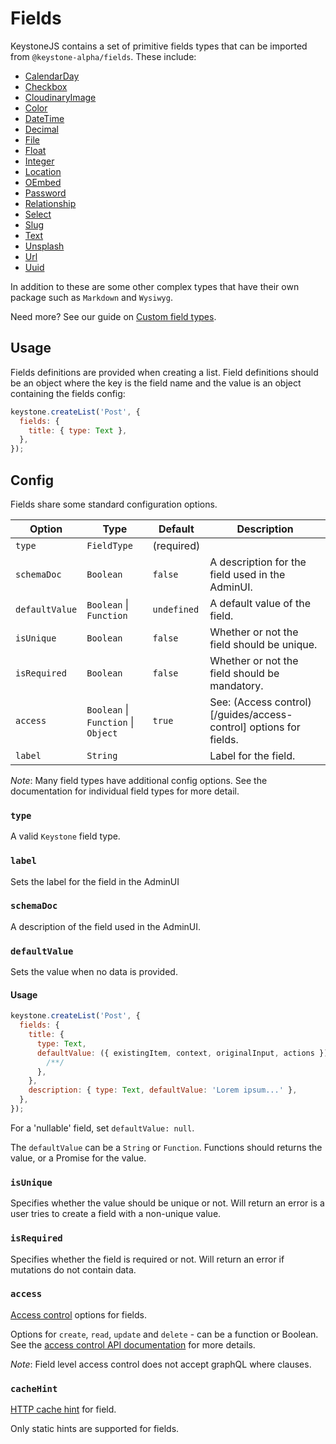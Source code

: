 <!--[meta]
section: api
title: Fields
order: 3
[meta]-->

# Fields

KeystoneJS contains a set of primitive fields types that can be imported from `@keystone-alpha/fields`. These include:

- [CalendarDay](keystone-alpha/fields/src/types/calendar-day)
- [Checkbox](keystone-alpha/fields/src/types/checkbox)
- [CloudinaryImage](keystone-alpha/fields/src/types/cloudinary-image)
- [Color](keystone-alpha/fields/src/types/color)
- [DateTime](keystone-alpha/fields/src/types/date-time)
- [Decimal](keystone-alpha/fields/src/types/decimal)
- [File](keystone-alpha/fields/src/types/file)
- [Float](keystone-alpha/fields/src/types/float)
- [Integer](keystone-alpha/fields/src/types/integer)
- [Location](keystone-alpha/fields/src/types/location)
- [OEmbed](keystone-alpha/fields/src/types/o-embed)
- [Password](keystone-alpha/fields/src/types/password)
- [Relationship](keystone-alpha/fields/src/types/relationship)
- [Select](keystone-alpha/fields/src/types/select)
- [Slug](keystone-alpha/fields/src/types/slug)
- [Text](keystone-alpha/fields/src/types/text)
- [Unsplash](keystone-alpha/fields/src/types/unsplash)
- [Url](keystone-alpha/fields/src/types/url)
- [Uuid](keystone-alpha/fields/src/types/uuid)

In addition to these are some other complex types that have their own package such as `Markdown` and `Wysiwyg`.

Need more? See our guide on [Custom field types](/guides/custom-field-types/).

## Usage

Fields definitions are provided when creating a list. Field definitions should be an object where the key is the field name and the value is an object containing the fields config:

```javascript
keystone.createList('Post', {
  fields: {
    title: { type: Text },
  },
});
```

## Config

Fields share some standard configuration options.

| Option         | Type                                | Default     | Description                                                       |
| -------------- | ----------------------------------- | ----------- | ----------------------------------------------------------------- |
| `type`         | `FieldType`                         | (required)  |                                                                   |
| `schemaDoc`    | `Boolean`                           | `false`     | A description for the field used in the AdminUI.                  |
| `defaultValue` | `Boolean` \| `Function`             | `undefined` | A default value of the field.                                     |
| `isUnique`     | `Boolean`                           | `false`     | Whether or not the field should be unique.                        |
| `isRequired`   | `Boolean`                           | `false`     | Whether or not the field should be mandatory.                     |
| `access`       | `Boolean` \| `Function` \| `Object` | `true`      | See: (Access control)[/guides/access-control] options for fields. |
| `label`        | `String`                            |             | Label for the field.                                              |

_Note_: Many field types have additional config options. See the documentation for individual field types for more detail.

### `type`

A valid `Keystone` field type.

### `label`

Sets the label for the field in the AdminUI

### `schemaDoc`

A description of the field used in the AdminUI.

### `defaultValue`

Sets the value when no data is provided.

#### Usage

```javascript
keystone.createList('Post', {
  fields: {
    title: {
      type: Text,
      defaultValue: ({ existingItem, context, originalInput, actions }) => {
        /**/
      },
    },
    description: { type: Text, defaultValue: 'Lorem ipsum...' },
  },
});
```

For a 'nullable' field, set `defaultValue: null`.

The `defaultValue` can be a `String` or `Function`. Functions should returns the value, or a Promise for the value.

### `isUnique`

Specifies whether the value should be unique or not. Will return an error is a user tries to create a field with a non-unique value.

### `isRequired`

Specifies whether the field is required or not. Will return an error if mutations do not contain data.

### `access`

[Access control](https://keystonejs.com/guides/access-control) options for fields.

Options for `create`, `read`, `update` and `delete` - can be a function or Boolean. See the [access control API documentation](https://keystonejs.com/api/access-control) for more details.

_Note_: Field level access control does not accept graphQL where clauses.

### `cacheHint`

[HTTP cache hint](https://keystonejs.com/api/create-list#cacheHint) for field.

Only static hints are supported for fields.
